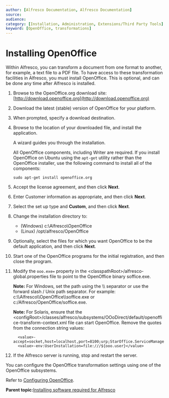 ```yaml
---
author: [Alfresco Documentation, Alfresco Documentation]
source: 
audience: 
category: [Installation, Administration, Extensions/Third Party Tools]
keyword: [OpenOffice, transformations]
---
```


# Installing OpenOffice

Within Alfresco, you can transform a document from one format to another, for example, a text file to a PDF file. To have access to these transformation facilities in Alfresco, you must install OpenOffice. This is optional, and can be done any time after Alfresco is installed.

1.  Browse to the OpenOffice.org download site: [http://download.openoffice.org](http://download.openoffice.org)

2.  Download the latest \(stable\) version of OpenOffice for your platform.

3.  When prompted, specify a download destination.

4.  Browse to the location of your downloaded file, and install the application.

    A wizard guides you through the installation.

    All OpenOffice components, including Writer are required. If you install OpenOffice on Ubuntu using the `apt-get` utility rather than the OpenOffice installer, use the following command to install all of the components:

    ```
    sudo apt-get install openoffice.org
    ```

5.  Accept the license agreement, and then click **Next**.

6.  Enter Customer information as appropriate, and then click **Next**.

7.  Select the set up type and **Custom**, and then click **Next**.

8.  Change the installation directory to:

    -   \(Windows\) c:\\Alfresco\\OpenOffice
    -   \(Linux\) /opt/alfresco/OpenOffice
9.  Optionally, select the files for which you want OpenOffice to be the default application, and then click **Next**.

10. Start one of the OpenOffice programs for the initial registration, and then close the program.

11. Modify the `ooo.exe=` property in the <classpathRoot\>/alfresco-global.properties file to point to the OpenOffice binary soffice.exe.

    **Note:** For Windows, set the path using the \\\\ separator or use the forward slash / Unix path separator. For example: c:\\\\Alfresco\\\\OpenOffice\\\\soffice.exe or c:/Alfresco/OpenOffice/soffice.exe.

    **Note:** For Solaris, ensure that the <configRoot\>/classes/alfresco/subsystems/OOoDirect/default/openoffice-transform-context.xml file can start OpenOffice. Remove the quotes from the connection string values:

    ```
      <value>-accept=socket,host=localhost,port=8100;urp;StarOffice.ServiceManager</value>
      <value>-env:UserInstallation=file:///${ooo.user}</value> 
    ```

12. If the Alfresco server is running, stop and restart the server.


You can configure the OpenOffice transformation settings using one of the OpenOffice subsystems.

Refer to [Configuring OpenOffice](../concepts/OOo-subsystems-intro.md).

**Parent topic:**[Installing software required for Alfresco](../concepts/prereq-opt-install.md)


